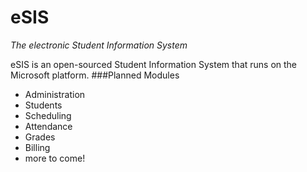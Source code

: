 # eSIS
*The electronic Student Information System*

eSIS is an open-sourced Student Information System that runs on the Microsoft platform. 
###Planned Modules
* Administration
* Students
* Scheduling
* Attendance
* Grades
* Billing
* more to come!
